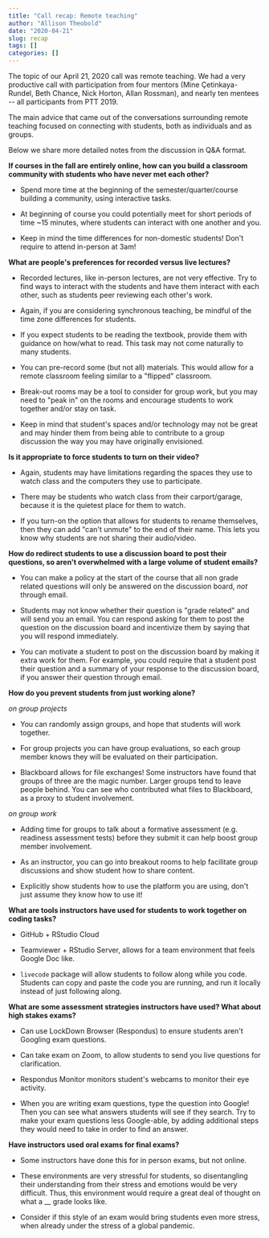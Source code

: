 ```yaml
---
title: "Call recap: Remote teaching"
author: "Allison Theobold"
date: "2020-04-21"
slug: recap
tags: []
categories: []
---
```


The topic of our April 21, 2020 call was remote teaching. We had a very productive
call with participation from four mentors (Mine Çetinkaya-Rundel, Beth Chance,
Nick Horton, Allan Rossman), and nearly ten mentees -- all participants
from PTT 2019. 

The main advice that came out of the conversations surrounding remote teaching 
focused on connecting with students, both as individuals and as groups. 

Below we share more detailed notes from the discussion in Q&A format.

__If courses in the fall are entirely online, how can you build a classroom community with students who have never met each other?__ 

* Spend more time at the beginning of the semester/quarter/course building a 
community, using interactive tasks.  

* At beginning of course you could potentially meet for short periods of time
~15 minutes, where students can interact with one another and you. 

* Keep in mind the time differences for non-domestic students! Don't require 
to attend in-person at 3am! 

__What are people's preferences for recorded versus live lectures?__ 

* Recorded lectures, like in-person lectures, are not very effective. Try to 
find ways to interact with the students and have them interact with each other, 
such as students peer reviewing each other's work. 

* Again, if you are considering synchronous teaching, be mindful of the time 
zone differences for students.  

* If you expect students to be reading the textbook, provide them with guidance 
on how/what to read. This task may not come naturally to many students. 

* You can pre-record some (but not all) materials. This would allow for a 
remote classroom feeling similar to a "flipped" classroom. 

* Break-out rooms may be a tool to consider for group work, but you may need 
to "peak in" on the rooms and encourage students to work together and/or stay 
on task. 

* Keep in mind that student's spaces and/or technology may not be great and may 
hinder them from being able to contribute to a group discussion the way you may 
have originally envisioned. 

__Is it appropriate to force students to turn on their video?__ 

* Again, students may have limitations regarding the spaces they use to watch 
class and the computers they use to participate. 
    
* There may be students who watch class from their carport/garage, because
it is the quietest place for them to watch. 
    
* If you turn-on the option that allows for students to rename themselves, 
then they can add "can't unmute" to the end of their name. This lets you 
know why students are not sharing their audio/video. 
    
__How do redirect students to use a discussion board to post their questions, so aren't overwhelmed with a large volume of student emails?__ 

* You can make a policy at the start of the course that all non grade related 
questions will only be answered on the discussion board, *not* through email. 

* Students may not know whether their question is "grade related" and will send
you an email. You can respond asking for them to post the question on the
discussion board and incentivize them by saying that you will respond 
immediately. 

* You can motivate a student to post on the discussion board by making it extra 
work for them. For example, you could require that a student post their question 
and a summary of your response to the discussion board, if you answer their
question through email. 

__How do you prevent students from just working alone?__ 

_on group projects_ 

* You can randomly assign groups, and hope that students will work together. 

* For group projects you can have group evaluations, so each group member knows 
they will be evaluated on their participation. 

* Blackboard allows for file exchanges! Some instructors have found that groups 
of three are the magic number. Larger groups tend to leave people behind. You 
can see who contributed what files to Blackboard, as a proxy to student involvement. 

_on group work_

* Adding time for groups to talk about a formative assessment (e.g. readiness 
assessment tests) before they submit it can help boost group member involvement.  

* As an instructor, you can go into breakout rooms to help facilitate group 
discussions and show student how to share content. 

* Explicitly show students how to use the platform you are using, don't just 
assume they know how to use it!

__What are tools instructors have used for students to work together on coding tasks?__ 

* GitHub + RStudio Cloud

* Teamviewer + RStudio Server, allows for a team environment that feels 
Google Doc like. 

* `livecode` package will allow students to follow along while you code. 
Students can copy and paste the code you are running, and run it locally 
instead of just following along. 

__What are some assessment strategies instructors have used? What about high stakes exams?__ 

* Can use LockDown Browser (Respondus) to ensure students aren't Googling 
exam questions. 

* Can take exam on Zoom, to allow students to send you live questions for 
clarification. 

* Respondus Monitor monitors student's webcams to monitor their eye activity. 

* When you are writing exam questions, type the question into Google! Then you 
can see what answers students will see if they search. Try to make your exam 
questions less Google-able, by adding additional steps they would need to take 
in order to find an answer. 

__Have instructors used oral exams for final exams?__ 

* Some instructors have done this for in person exams, but not online. 

* These environments are very stressful for students, so disentangling their 
understanding from their stress and emotions would be very difficult. Thus, this environment would require a great deal of thought on what a \_\_ grade looks like.  
    
* Consider if this style of an exam would bring students even more stress, when
already under the stress of a global pandemic. 

